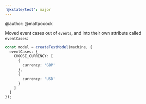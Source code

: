 ```yaml
---
'@xstate/test': major
---
```


@author: @mattpocock

Moved event cases out of `events`, and into their own attribute called `eventCases`:

```ts
const model = createTestModel(machine, {
  eventCases: {
    CHOOSE_CURRENCY: [
      {
        currency: 'GBP'
      },
      {
        currency: 'USD'
      }
    ]
  }
});
```
